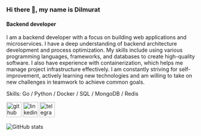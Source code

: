 ### Hi there 👋, my name is Dilmurat
#### Backend developer
I am a backend developer with a focus on building web applications and microservices. I have a deep understanding of backend architecture development and process optimization. My skills include using various programming languages, frameworks, and databases to create high-quality software. I also have experience with containerization, which helps me manage project infrastructure effectively. I am constantly striving for self-improvement, actively learning new technologies and am willing to take on new challenges in teamwork to achieve common goals.

Skills: Go / Python / Docker / SQL / MongoDB / Redis



[<img src='https://cdn.jsdelivr.net/npm/simple-icons@3.0.1/icons/github.svg' alt='github' height='40'>](https://github.com/nekidaz)  [<img src='https://cdn.jsdelivr.net/npm/simple-icons@3.0.1/icons/linkedin.svg' alt='linkedin' height='40'>](https://www.linkedin.com/in/https://www.linkedin.com/in/dilmurat-zairakhunov-918243273//)  [<img src='https://cdn.jsdelivr.net/npm/simple-icons@3.0.1/icons/telegram.svg' alt='telegram' height='40'>](https://t.me/wexexew)  

![GitHub stats](https://github-readme-stats.vercel.app/api?username=nekidaz&show_icons=true)  

